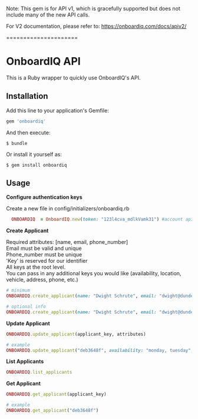 Note: This gem is for API v1, which is gracefully supported but does not include many of the new API calls. 

For V2 documentation, please refer to: https://onboardiq.com/docs/apiv2/ 

=====================

# OnboardIQ API

This is a Ruby wrapper to quickly use OnboardIQ's API.


## Installation

Add this line to your application's Gemfile:

```ruby
gem 'onboardiq'
```

And then execute:

    $ bundle

Or install it yourself as:

    $ gem install onboardiq

## Usage

**Configure authentication keys**

  Create a new file in config/initializers/onboardiq.rb
  ```Ruby
    ONBOARDIQ  = OnboardIQ.new(token: "123l4cva_mdlkVamk31") #account api token from OnboardIQ
  ```

**Create Applicant**

  Required attributes: [name, email, phone_number] <br />
  Email must be valid and unique <br />
  Phone_number must be unique <br />
  'Key' is reserved for our identifier <br />
  All keys at the root level. <br />
  You can pass in any additional keys you would like (availability, location, vehicle, address, phone, etc.) <br />

  ```Ruby
  # minimum
  ONBOARDIQ.create_applicant(name: "Dwight Schrute", email: "dwight@dundermifflin.com", phone_number: "1112223333")

  # optional info
  ONBOARDIQ.create_applicant(name: "Dwight Schrute", email: "dwight@dundermifflin.com", phone_number: "1112223333", any: "other", keys: "you want", address[street]: "123 main st", address[city]: "San Francisco, CA")
  ```

**Update Applicant**
  

  ```Ruby
  ONBOARDIQ.update_applicant(applicant_key, attributes)

  # example
  ONBOARDIQ.update_applicant("deb3648f", availability: "monday, tuesday", location: "SF")  
  ```

**List Applicants**
  
  ```Ruby
  ONBOARDIQ.list_applicants
  ```

**Get Applicant**

  ```Ruby
  ONBOARDIQ.get_applicant(applicant_key)

  # example
  ONBOARDIQ.get_applicant("deb3648f")  
  ```
